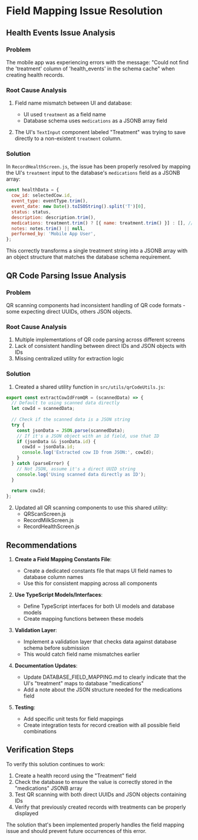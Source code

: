 # Field Mapping Issue Resolution

## Health Events Issue Analysis

### Problem
The mobile app was experiencing errors with the message: "Could not find the 'treatment' column of 'health_events' in the schema cache" when creating health records.

### Root Cause Analysis
1. Field name mismatch between UI and database:
   - UI used `treatment` as a field name
   - Database schema uses `medications` as a JSONB array field
   
2. The UI's `TextInput` component labeled "Treatment" was trying to save directly to a non-existent `treatment` column.

### Solution
In `RecordHealthScreen.js`, the issue has been properly resolved by mapping the UI's `treatment` input to the database's `medications` field as a JSONB array:

```javascript
const healthData = {
  cow_id: selectedCow.id,
  event_type: eventType.trim(),
  event_date: new Date().toISOString().split('T')[0],
  status: status,
  description: description.trim(),
  medications: treatment.trim() ? [{ name: treatment.trim() }] : [], // Store treatment as medications JSONB array
  notes: notes.trim() || null,
  performed_by: 'Mobile App User',
};
```

This correctly transforms a single treatment string into a JSONB array with an object structure that matches the database schema requirement.

## QR Code Parsing Issue Analysis

### Problem
QR scanning components had inconsistent handling of QR code formats - some expecting direct UUIDs, others JSON objects.

### Root Cause Analysis
1. Multiple implementations of QR code parsing across different screens
2. Lack of consistent handling between direct IDs and JSON objects with IDs
3. Missing centralized utility for extraction logic

### Solution
1. Created a shared utility function in `src/utils/qrCodeUtils.js`:

```javascript
export const extractCowIdFromQR = (scannedData) => {
  // Default to using scanned data directly
  let cowId = scannedData;
  
  // Check if the scanned data is a JSON string
  try {
    const jsonData = JSON.parse(scannedData);
    // If it's a JSON object with an id field, use that ID
    if (jsonData && jsonData.id) {
      cowId = jsonData.id;
      console.log('Extracted cow ID from JSON:', cowId);
    }
  } catch (parseError) {
    // Not JSON, assume it's a direct UUID string
    console.log('Using scanned data directly as ID');
  }
  
  return cowId;
};
```

2. Updated all QR scanning components to use this shared utility:
   - QRScanScreen.js
   - RecordMilkScreen.js
   - RecordHealthScreen.js

## Recommendations

1. **Create a Field Mapping Constants File**:
   - Create a dedicated constants file that maps UI field names to database column names
   - Use this for consistent mapping across all components

2. **Use TypeScript Models/Interfaces**:
   - Define TypeScript interfaces for both UI models and database models
   - Create mapping functions between these models

3. **Validation Layer**:
   - Implement a validation layer that checks data against database schema before submission
   - This would catch field name mismatches earlier

4. **Documentation Updates**:
   - Update DATABASE_FIELD_MAPPING.md to clearly indicate that the UI's "treatment" maps to database "medications"
   - Add a note about the JSON structure needed for the medications field

5. **Testing**:
   - Add specific unit tests for field mappings
   - Create integration tests for record creation with all possible field combinations

## Verification Steps

To verify this solution continues to work:

1. Create a health record using the "Treatment" field
2. Check the database to ensure the value is correctly stored in the "medications" JSONB array
3. Test QR scanning with both direct UUIDs and JSON objects containing IDs
4. Verify that previously created records with treatments can be properly displayed

The solution that's been implemented properly handles the field mapping issue and should prevent future occurrences of this error.
